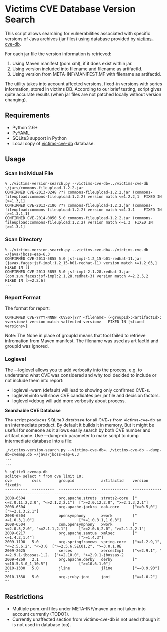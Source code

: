 # Victims CVE Database Version Search
This script allows searching for vulnerabilities associated with specific versions of Java archives (jar files) using database provided by [victims-cve-db](https://github.com/victims/victims-cve-db).

For each jar file the version information is retrieved:

1. Using Maven manifest (pom.xml), if it does exist within jar.
2. Using version included into filename and filename as artifactId.
3. Using version from META-INF/MANIFEST.MF with filename as artifactId.

The utility takes into account affected versions, fixed-in versions with series information, stored in victims DB. According to our brief testing, script gives quite accurate results (when jar files are not patched locally without version changing).

## Requirements
- Python 2.6+
- [PyYAML](http://pyyaml.org/)
- SQLite3 support in Python
- Local copy of [victims-cve-db](https://github.com/victims/victims-cve-db) database.

## Usage

### Scan Individual File

```
% ./victims-version-search.py --victims-cve-db=../victims-cve-db ~/jars/commons-fileupload-1.2.2.jar
CONFIRMED CVE-2013-0248 ??? commons-fileupload-1.2.2.jar (commons-fileupload:commons-fileupload:1.2.2) version match <=1.2.2,1	FIXED IN [>=1.3,1]
CONFIRMED CVE-2013-2186 ??? commons-fileupload-1.2.2.jar (commons-fileupload:commons-fileupload:1.2.2) version match <=1.3,1	FIXED IN [>=1.3.1,1]
CONFIRMED CVE-2014-0050 5.0 commons-fileupload-1.2.2.jar (commons-fileupload:commons-fileupload:1.2.2) version match <=1.3	FIXED IN [>=1.3.1]
```

### Scan Directory

```
% ./victims-version-search.py --victims-cve-db=../victims-cve-db ~/java/jboss-eap-6.3
CONFIRMED CVE-2013-5855 5.0 jsf-impl-1.2_15-b01-redhat-11.jar (javax.faces:jsf-impl:1.2_15-b01-redhat-11) version match >=1.2_03,1	FIXED IN []
CONFIRMED CVE-2013-5855 5.0 jsf-impl-2.1.28.redhat-3.jar (com.sun.faces:jsf-impl:2.1.28.redhat-3) version match <=2.2.5,2	FIXED IN [>=2.2.6]
...
```

### Report Format

The format for report:

```
CONFIRMED CVE-YYYY-NNNN <CVSS>|??? <filename> (<groupId>:<artifactId>:<version>) version match <affected version>	FIXED IN [<fixed versions>]
```

Note: The None in place of groupId means that tool failed to retrieve infromation from Maven manifest. The filename was used as artifactId and groupId was ignored. 

### Loglevel

The --loglevel allows you to add verbosity into the process, e.g. to understand what CVE was considered and why tool decided to include or not include them into report:

- loglevel=warn (default) will lead to showing only confirmed CVE-s.
- loglevel=info will show CVE candidates per jar file and decision factors.
- loglevel=debug will add more verbosity about process.

**Searchable CVE Database**

The script produces SQLite3 database for all CVE-s from victims-cve-db as an intermediate product. By default it builds it in memory. But it might be useful for someone as it allows easily search by both CVE number and artifact name. Use --dump-db parameter to make script to dump intermediate database into a file:

```
./victims-version-search.py --victims-cve-db=../victims-cve-db --dump-db=cvemap.db ~/java/jboss-eap-6.3
...
...

% sqlite3 cvemap.db
sqlite> select * from cve limit 10;
cve         cvss        groupid            artifactid    version                            fixedin
----------  ----------  -----------------  ------------  ---------------------------------  -------------------------------
2008-6504               org.apache.struts  struts2-core  ["<=2.0.11.2,2.0", "<=2.1.2,2.1"]  [">=2.0.12,2.0", ">=2.1.3,2.1"]
2008-6504               org.apache.jackra  oak-core      [">=0.5,0"]                        [">=2.1.3,2.1"]
2008-6504               opensymphony       xwork         ["<=1.0.3,1.0"]                    [">=1.0.3.1,1.0.3"]
2008-6504               com.opensymphony   xwork         ["<=2.0.5,2.0", "<=2.1.1,2.1"]     [">=2.0.6,2.0", ">=2.1.2,2.1"]
2009-0217               org.apache.santua  xmlsec        ["<=1.4.2,1.4"]                    [">=1.4.3"]
2009-1190   5.0         org.springframewo  spring-core   ["<=1.2.9,1", "<=2.5.6,2", "<=3.0  [">=2.5.6.SEC01,2", ">=3.0.1.RE
2009-2625               xerces             xercesImpl    ["<=2.9.1", "<=2.9.1-jbossas-1,2.  [">=2.10.0", ">=2.9.1-jbossas-2
2009-4269   2.1         org.apache.derby   derby         ["<=10.5.3.0_1,10.5"]              [">=10.6.1.0"]
2010-1330   5.0         jline              jline         ["==0.9.93"]                       ""
2010-1330   5.0         org.jruby.joni     joni          ["==1.0.2"]                        ""
```

## Restrictions

- Multiple pom.xml files under META-INF/maven are not taken into account currently (TODO?).
- Currently unaffected section from victims-cve-db is not used (though it is not used in database too).
